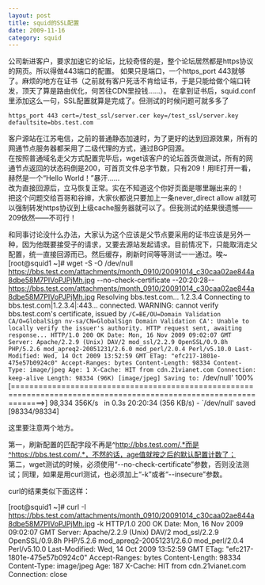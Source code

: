 ```yaml
---
layout: post
title: squid的SSL配置
date: 2009-11-16
category: squid
---
```


公司新进客户，要求加速它的论坛，比较奇怪的是，整个论坛居然都是https协议的网页。所以得做443端口的配置。
如果只是端口，一个https_port 443就够了。麻烦的地方在证书（之前就有客户死活不肯给证书，于是只能给做个端口转发，顶天了算是路由优化，何苦往CDN里投钱……）。
在拿到证书后，squid.conf里添加这么一句，SSL配置就算是完成了。但测试的时候问题可就多多了
```squid
https_port 443 cert=/test_ssl/server.cer key=/test_ssl/server.key defaultsite=bbs.test.com
```
客户源站在江苏电信，之前的普通静态加速时，为了更好的达到回源效果，所有的网通节点服务器都采用了二级代理的方式，通过BGP回源。    
在按照普通域名走父方式配置完毕后，wget该客户的论坛首页做测试，所有的网通节点返回的状态码倒是200，可首页文件总字节数，只有209！用IE打开一看，赫然是一个“Hello
World！”暴汗……    
改为直接回源后，立马恢复正常。实在不知道这个你好页面是哪里蹦出来的！    
把这个问题交给百哥和谷婶，大家伙都说只要加上一条never_direct allow all就可以强制转发https协议到上级cache服务器就可以了。但我测试的结果很遗憾——209依然——不可行！

和同事讨论没什么办法，大家认为这个应该是父节点要采用的证书应该是另外一种，因为他既要接受子的请求，又要去源站发起请求。目前情况下，只能取消走父配置，统一直接回源而已。然后缓存，刷新时间等等测试一一通过。唉~
[root@squid1 ~]# wget -S -O /dev/null https://bbs.test.com/attachments/month_0910/20091014_c30caa02ae844a8dbe58M7PIVoPJPjMh.jpg --no-check-certificate
--20:20:28--
https://bbs.test.com/attachments/month_0910/20091014_c30caa02ae844a8dbe58M7PIVoPJPjMh.jpg
Resolving bbs.test.com... 1.2.3.4
Connecting to bbs.test.com|1.2.3.4|:443... connected.
WARNING: cannot verify bbs.test.com's certificate, issued by
`/C=BE/OU=Domain Validation CA/O=GlobalSign nv-sa/CN=GlobalSign Domain Validation CA':
Unable to locally verify the issuer's authority.
HTTP request sent, awaiting response...
HTTP/1.0 200 OK
Date: Mon, 16 Nov 2009 09:02:07 GMT
Server: Apache/2.2.9 (Unix) DAV/2 mod_ssl/2.2.9 OpenSSL/0.9.8h PHP/5.2.6 mod_apreq2-20051231/2.6.0 mod_perl/2.0.4 Perl/v5.10.0
Last-Modified: Wed, 14 Oct 2009 13:52:59 GMT
ETag: "efc217-1801e-475e57b0924c0"
Accept-Ranges: bytes
Content-Length: 98334
Content-Type: image/jpeg
Age: 1
X-Cache: HIT from cdn.21vianet.com
Connection: keep-alive
Length: 98334 (96K) [image/jpeg]
Saving to: `/dev/null'
100%[===================================================================================================================>]
98,334
356K/s   in
0.3s
20:20:34 (356 KB/s) - `/dev/null' saved [98334/98334]

这里要注意两个地方。

第一，刷新配置的匹配字段不再是^http://bbs.test.com/.*而是^https://bbs.test.com/.*，不然的话，age值就按之后的默认配置计数了；    
第二，wget测试的时候，必须使用“--no-check-certificate”参数，否则没法测试；同理，如果是用curl测试，也必须加上“-k”或者“--insecure”参数。

curl的结果类似下面这样：

[root@squid1 ~]# curl -I https://bbs.test.com/attachments/month_0910/20091014_c30caa02ae844a8dbe58M7PIVoPJPjMh.jpg -k
HTTP/1.0 200 OK
Date: Mon, 16 Nov 2009 09:02:07 GMT
Server: Apache/2.2.9 (Unix) DAV/2 mod_ssl/2.2.9 OpenSSL/0.9.8h
PHP/5.2.6 mod_apreq2-20051231/2.6.0 mod_perl/2.0.4
Perl/v5.10.0
Last-Modified: Wed, 14 Oct 2009 13:52:59 GMT
ETag: "efc217-1801e-475e57b0924c0"
Accept-Ranges: bytes
Content-Length: 98334
Content-Type: image/jpeg
Age: 187
X-Cache: HIT from cdn.21vianet.com
Connection: close
